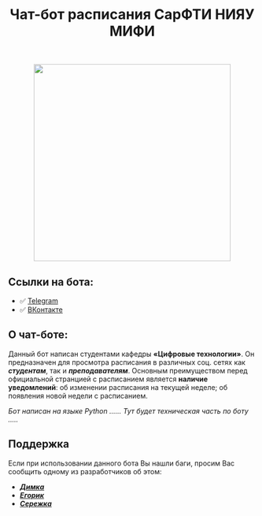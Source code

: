 <h1 align="center">Чат-бот расписания СарФТИ НИЯУ МИФИ </h1>

<div style="margin-top: 50px;" align="center">
  <picture>
   <img width="400px" src="https://i.postimg.cc/T2LTRYDr/68747470733a2f2f73756e392d32302e757365726170692e636f6d2f696d70672f75577a534b7130797638477a7053746b55.jpg">
  </picture>
</div>

## Ссылки на бота:
- ✅ [Telegram](https://t.me/sarfti_schedule_bot)
- ✅ [ВКонтакте](https://vk.com/sarfti_schedule_bot)
## О чат-боте:
Данный бот написан студентами кафедры **«Цифровые технологии»**. Он предназначен для просмотра расписания в различных соц. сетях как ***студентам***, так и ***преподавателям***. Основным преимуществом перед официальной странцией с расписанием является **наличие уведомлений**: об изменении расписания на текущей неделе; об появления новой недели с расписанием.

_Бот написан на языке Python ...... Тут будет техническая часть по боту ....._

## Поддержка
Если при использовании данного бота Вы нашли баги, просим Вас сообщить одному из разработчиков об этом:
* [***Димка***](https://t.me/AnteCreeper)
* [***Егорик***](https://t.me/ee_yumi)
* [***Сережка***](https://t.me/ryzhov_sr)
